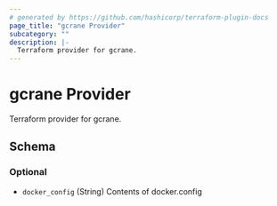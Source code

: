 ```yaml
---
# generated by https://github.com/hashicorp/terraform-plugin-docs
page_title: "gcrane Provider"
subcategory: ""
description: |-
  Terraform provider for gcrane.
---
```


# gcrane Provider

Terraform provider for gcrane.



<!-- schema generated by tfplugindocs -->
## Schema

### Optional

- `docker_config` (String) Contents of docker.config
